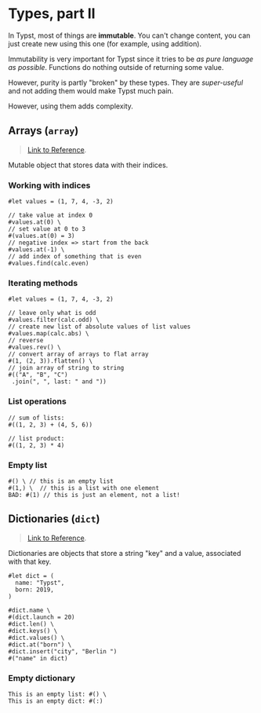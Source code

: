 # Types, part II
In Typst, most of things are **immutable**. You can't change content, you can just create new using this one (for example, using addition).

Immutability is very important for Typst since it tries to be _as pure language as possible_. Functions do nothing outside of returning some value.

However, purity is partly "broken" by these types. They are *super-useful* and not adding them would make Typst much pain.

However, using them adds complexity.

## Arrays (`array`)
> [Link to Reference](https://typst.app/docs/reference/foundations/array/).

Mutable object that stores data with their indices.

### Working with indices
```typ
#let values = (1, 7, 4, -3, 2)

// take value at index 0
#values.at(0) \
// set value at 0 to 3
#(values.at(0) = 3)
// negative index => start from the back
#values.at(-1) \
// add index of something that is even
#values.find(calc.even)
```

### Iterating methods
```typ
#let values = (1, 7, 4, -3, 2)

// leave only what is odd
#values.filter(calc.odd) \
// create new list of absolute values of list values
#values.map(calc.abs) \
// reverse
#values.rev() \
// convert array of arrays to flat array
#(1, (2, 3)).flatten() \
// join array of string to string
#(("A", "B", "C")
 .join(", ", last: " and "))
```

### List operations
```typ
// sum of lists:
#((1, 2, 3) + (4, 5, 6))

// list product:
#((1, 2, 3) * 4)
```

### Empty list
```typ
#() \ // this is an empty list
#(1,) \  // this is a list with one element
BAD: #(1) // this is just an element, not a list!
```

## Dictionaries (`dict`)
> [Link to Reference](https://typst.app/docs/reference/foundations/dictionary/).

Dictionaries are objects that store a string "key" and a value, associated with that key.
```typ
#let dict = (
  name: "Typst",
  born: 2019,
)

#dict.name \
#(dict.launch = 20)
#dict.len() \
#dict.keys() \
#dict.values() \
#dict.at("born") \
#dict.insert("city", "Berlin ")
#("name" in dict)
```

### Empty dictionary
```typ
This is an empty list: #() \
This is an empty dict: #(:)
```
